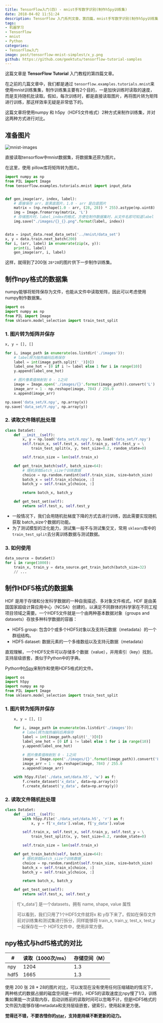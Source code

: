 ```yaml
---
title: TensorFlow入门(四) - mnist手写数字识别(制作h5py训练集)
date: 2018-04-02 11:51:24
description: TensorFlow 入门系列文章，第四篇，mnist手写数字识别(制作h5py训练集)。
tags:
- 机器学习
- TensorFlow
- mnist
- Python
categories:
- TensorFlow入门
image: post/tensorflow-mnist-simplest/x_y.png
github: https://github.com/geektutu/tensorflow-tutorial-samples
---
```


这篇文章是 **TensorFlow Tutorial** 入门教程的第四篇文章。

在之前的几篇文章中，我们都是通过  `tensorflow.examples.tutorials.mnist`来使用mnist训练集集，制作训练集主要有2个目的，一是加快训练时读取的速度，而是支持随机批读取。假如，每次训练时，都是直接读取图片，再将图片转为矩阵进行训练，那这样效率无疑是非常低下的。

这篇文章将使用numpy 和 h5py（HDF5文件格式）2种方式来制作训练集，并对这两种方式进行对比。

## 准备图片
![mnist-images](tensorflow-make-npy-hdf5-data-set/gen_mnist_images.png)

直接读取tensorflow中mnist数据集，将数据集还原为图片。

在这里，使用 pillow库将矩阵转为图片。

```python
import numpy as np
from PIL import Image
from tensorflow.examples.tutorials.mnist import input_data


def gen_image(arr, index, label):
    # 直接保存 arr，是黑底图片，1.0 - arr 是白底图片
    matrix = (np.reshape(1.0 - arr, (28, 28)) * 255).astype(np.uint8)
    img = Image.fromarray(matrix, 'L')
    # 存储图片时，label_index的格式，方便在制作数据集时，从文件名即可知道label
    img.save("./images/{}_{}.png".format(label, index))


data = input_data.read_data_sets('../mnist/data_set')
x, y = data.train.next_batch(200)
for i, (arr, label) in enumerate(zip(x, y)):
    print(i, label)
    gen_image(arr, i, label)
```

这样，就得到了200张 `28*28`的图片供下一步制作训练集。



## 制作npy格式的数据集

numpy能够将矩阵保存为文件，也能从文件中读取矩阵，因此可以考虑使用numpy制作数据集。

```python
import os
import numpy as np
from PIL import Image
from sklearn.model_selection import train_test_split
```

### 1. 图片转为矩阵并保存

```python
x, y = [], []

for i, image_path in enumerate(os.listdir('./images')):
    # label转为独热编码后再保存
    label = int(image_path.split('_')[0])
    label_one_hot = [0 if i != label else 1 for i in range(10)]
    y.append(label_one_hot)

    # 图片像素值映射到 0 - 1之间
    image = Image.open('./images/{}'.format(image_path)).convert('L')
    image_arr = 1 - np.reshape(image, 784) / 255.0
    x.append(image_arr)

np.save('data_set/X.npy', np.array(x))
np.save('data_set/Y.npy', np.array(y))
```

### 2. 读取文件随机批处理

```python
class DataSet:
    def __init__(self):
        x, y = np.load('data_set/X.npy'), np.load('data_set/Y.npy')
        self.train_x, self.test_x, self.train_y, self.test_y = \
            train_test_split(x, y, test_size=0.2, random_state=0)

        self.train_size = len(self.train_x)

    def get_train_batch(self, batch_size=64):
        # 随机获取batch_size个训练数据
        choice = np.random.randint(self.train_size, size=batch_size)
        batch_x = self.train_x[choice, :]
        batch_y = self.train_y[choice, :]

        return batch_x, batch_y

    def get_test_set(self):
        return self.test_x, self.test_y
```

- 一般情况下，我们会用随机批梯度下降的方式去进行训练，因此需要实现随机获取 batch_size个数据的功能。
- 为了测试模型的泛化能力，测试集一般不与测试集交叉，常用 `sklearn`库中的`train_test_split`去分离训练数据与测试数据。

### 3. 如何使用

```python
data_source = DataSet()
for i in range(1000):
    train_x, train_y = data_source.get_train_batch(batch_size=32)
    // ...
```



## 制作HDF5格式的数据集

HDF 是用于存储和分发科学数据的一种自我描述、多对象文件格式。HDF 是由美国国家超级计算应用中心（NCSA）创建的，以满足不同群体的科学家在不同工程项目领域之需要。一个HDF5文件就是一个由两种基本数据对象（groups and datasets）存放多种科学数据的容器：

- HDF5 group: 包含0个或多个HDF5对象以及支持元数据（metadata）的一个群组结构。
- HDF5 dataset: 数据元素的一个多维数组以及支持元数据（metadata）

直观理解，一个HDF5文件可以存储多个数据（value），并用索引（key）找到，支持层级嵌套，类似于Python中的字典。

Python中[h5py](http://docs.h5py.org/en/latest/index.html)来制作和使用HDF5格式的文件。

```python
import os
import h5py
import numpy as np
from PIL import Image
from sklearn.model_selection import train_test_split
```

### 1. 图片转为矩阵并保存

```python
    x, y = [], []

    for i, image_path in enumerate(os.listdir('./images')):
        # label转为独热编码后再保存
        label = int(image_path.split('_')[0])
        label_one_hot = [0 if i != label else 1 for i in range(10)]
        y.append(label_one_hot)

        # 图片像素值映射到 0 - 1之间
        image = Image.open('./images/{}'.format(image_path)).convert('L')
        image_arr = 1 - np.reshape(image, 784) / 255.0
        x.append(image_arr)

    with h5py.File('./data_set/data.h5', 'w') as f:
        f.create_dataset('x_data', data=np.array(x))
        f.create_dataset('y_data', data=np.array(y))
```

### 2. 读取文件随机批处理

```python
class DataSet:
    def __init__(self):
        with h5py.File('./data_set/data.h5', 'r') as f:
            x, y = f['x_data'].value, f['y_data'].value

        self.train_x, self.test_x, self.train_y, self.test_y = \
            train_test_split(x, y, test_size=0.2, random_state=0)

        self.train_size = len(self.train_x)

    def get_train_batch(self, batch_size=64):
        # 随机获取batch_size个训练数据
        choice = np.random.randint(self.train_size, size=batch_size)
        batch_x = self.train_x[choice, :]
        batch_y = self.train_y[choice, :]

        return batch_x, batch_y

    def get_test_set(self):
        return self.test_x, self.test_y
```

> f['x_data'] 是一个datasets，拥有 name, shape, value 属性
>
> 可以看到，我们只用了1个HDF5文件就将x 和 y存下来了。假如在保存文件前对训练集和测试集进行拆分，同样能够将 train_x, train_y, test_x, test_y 一起保存在一个 HDF5文件中，使用非常方便。

## npy格式与hdf5格式的对比

| #    | 读取（1000次/ms） | 存储空间（M） |
| ---- | ------------ | ------- |
| npy  | 1204         | 1.3     |
| hdf5 | 1665         | 1.3     |

使用 200 张 28 * 28的图片对比，可以发现在没有使用任何压缩辅助的情况下，两种格式的数据占据的磁盘空间是一样的，HDF5的读取速度比npy慢了1/3，训练集如果能一次读取内存，启动训练前的读取时间可以忽略不计，但是HDF5格式的文件因为能够存储metadata和支持层级嵌套，键索引，使用起来更方便。

**觉得还不错，不要吝惜你的[star](https://github.com/geektutu/tensorflow-tutorial-samples)，支持是持续不断更新的动力。**
